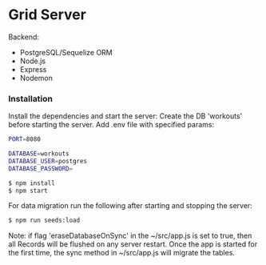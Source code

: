 # Grid Server
Backend:
  - PostgreSQL/Sequelize ORM
  - Node.js
  - Express
  - Nodemon

### Installation
Install the dependencies and start the server:
Create the DB 'workouts' before starting the server.
Add .env file with specified params:

```sh
PORT=8080

DATABASE=workouts
DATABASE_USER=postgres
DATABASE_PASSWORD=

```

```sh
$ npm install
$ npm start
```

For data migration run the following after starting and stopping the server:

```sh
$ npm run seeds:load
```
Note: if flag 'eraseDatabaseOnSync' in the ~/src/app.js is set to true, then all Records
will be flushed on any server restart.
Once the app is started for the first time, the sync method in ~/src/app.js will migrate the tables.

